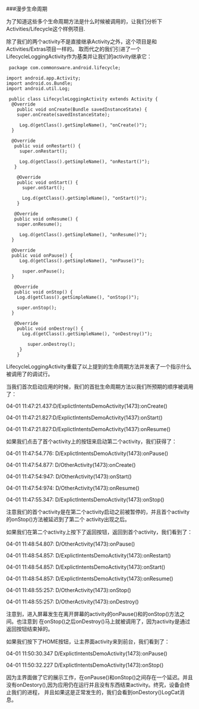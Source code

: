 ###漫步生命周期

为了知道这些多个生命周期方法是什么时候被调用的，让我们分析下Activities/Lifecycle这个样例项目.

除了我们的两个activity不是直接继承Activity之外，这个项目是和Activities/Extras项目一样的。
取而代之的我们引进了一个LifecycleLoggingActivity作为基类并让我们的activity继承它：

	 package com.commonsware.android.lifecycle;

    import android.app.Activity;
    import android.os.Bundle;
    import android.util.Log;

     public class LifecycleLoggingActivity extends Activity {
      @Override
        public void onCreate(Bundle savedInstanceState) {
        super.onCreate(savedInstanceState);
    
         Log.d(getClass().getSimpleName(), "onCreate()");
      }
  
      @Override
       public void onRestart() {
         super.onRestart();
    
         Log.d(getClass().getSimpleName(), "onRestart()");
       }
  
        @Override
        public void onStart() {
          super.onStart();
    
          Log.d(getClass().getSimpleName(), "onStart()");
        }
  
       @Override
       public void onResume() {
        super.onResume();
    
         Log.d(getClass().getSimpleName(), "onResume()");
      }
  
      @Override
      public void onPause() {
         Log.d(getClass().getSimpleName(), "onPause()");
    
          super.onPause();
      }
  
       @Override
       public void onStop() {
        Log.d(getClass().getSimpleName(), "onStop()");
    
        super.onStop();
      }
  
       @Override
        public void onDestroy() {
          Log.d(getClass().getSimpleName(), "onDestroy()");
    
            super.onDestroy();
         }
        }  
        
LifecycleLoggingActivity重载了以上提到的生命周期方法并发表了一个指示什么被调用了的调试行。

当我们首次启动应用的时候，我们的首批生命周期方法以我们所预期的顺序被调用了：

04-01 11:47:21.437:D/ExplictIntentsDemoActivity(1473):onCreate()

04-01 11:47:21.827:D/ExplictIntentsDemoActivity(1437):onStart()

04-01 11:47:21.827:D/ExplictIntentsDemoActivity(1437):onResume()

如果我们点击了首个activity上的按钮来启动第二个activity，我们获得了：

04-01 11:47:54.776: D/ExplictIntentsDemoActivity(1473):onPause()

04-01 11:47:54.877: D/OtherActivity(1473):onCreate()

04-01 11:47:54:947: D/OtherActivity(1473):onStart()

04-01 11:47:54:974: D/OtherActivity(1473):onResume()

04-01 11:47:55.347: D/ExplictIntentsDemoActivity(1473):onStop()

注意我们的首个activity是在第二个activity启动之前被暂停的，并且首个activity的onStop()方法被延迟到了第二个
activity出现之后。


如果我们在第二个activity上按下了返回按钮，返回到首个activity，我们看到了：

04-01 11:48:54.807: D/OtherActivity(1473):onPause()

04-01 11:48:54.857: D/ExplictIntentsDemoActivity(1473):onRestart()

04-01 11:48:54.857: D/ExplictIntentsDemoActivity(1473):onStart()

04-01 11:48:54.857: D/ExplictIntentsDemoActivity(1473):onResume()

04-01 11:48:55:257: D/OtherActivity(1473):onStop()

04-01 11:48:55:257: D/OtherActivity(1473):onDestroy()

注意到，进入屏幕发生在离开屏幕的activity的onPause()和的onStop()方法之间。也注意到
在onStop()之后onDestroy()马上就被调用了，因为activity是通过返回按钮结束掉的。


如果我们按下了HOME按钮，让主界面activity来到前台，我们看到了：

04-01 11:50:30.347 D/ExplictIntentsDemoActivity(1473):onPause()

04-01 11:50:32.227 D/ExplictIntentsDemoActivity(1473):onStop()

因为主界面做了它的展示工作，在onPause()和onStop()之间存在一个延迟。并且
没有onDestory(),因为应用仍在运行并且没有东西结束activity。终究，设备会终止我们的进程，
并且如果这是正常发生的，我们会看到onDestory()LogCat消息。








        